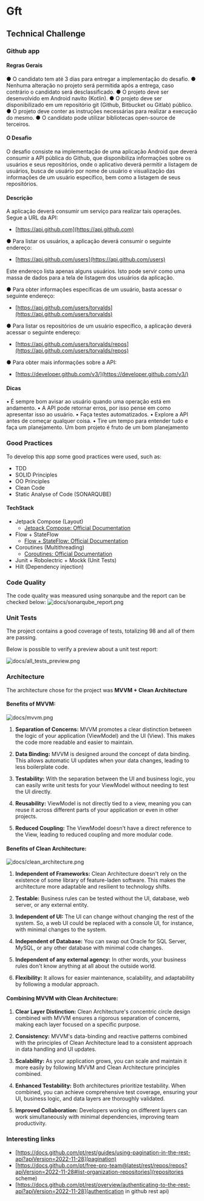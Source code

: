 # Gft
## Technical Challenge
### Github app 
#### Regras Gerais

● O candidato tem até 3 dias para entregar a implementação do desafio.
● Nenhuma alteração no projeto será permitida após a entrega, caso contrário o
candidato será desclassificado.
● O projeto deve ser desenvolvido em Android navito
(Kotlin).
● O projeto deve ser disponibilizado em um repositório git (Github, Bitbucket ou
Gitlab) público.
● O projeto deve conter as instruções necessárias para realizar a execução do
mesmo.
● O candidato pode utilizar bibliotecas open-source de terceiros.

#### O Desafio

O desafio consiste na implementação de uma aplicação Android que deverá consumir a API
pública do Github, que disponibiliza informações sobre os usuários e seus repositórios, onde
o aplicativo deverá permitir a listagem de usuários, busca de usuário por nome de usuário e
visualização das informações de um usuário específico, bem como a listagem de seus
repositórios.

#### Descrição

A aplicação deverá consumir um serviço para realizar tais operações. Segue a URL
da API:

- [https://api.github.com](https://api.github.com)

● Para listar os usuários, a aplicação deverá consumir o seguinte endereço:

- [https://api.github.com/users](https://api.github.com/users)

Este endereço lista apenas alguns usuários. Isto pode servir como uma massa de dados para
a tela de listagem dos usuários da aplicação.

● Para obter informações específicas de um usuário, basta acessar o seguinte
endereço:

- [https://api.github.com/users/torvalds](https://api.github.com/users/torvalds)

● Para listar os repositórios de um usuário específico, a aplicação deverá acessar o
seguinte endereço:

- [https://api.github.com/users/torvalds/repos](https://api.github.com/users/torvalds/repos)

● Para obter mais informações sobre a API:

- [https://developer.github.com/v3/](https://developer.github.com/v3/)

#### Dicas

• É sempre bom avisar ao usuário quando uma operação está em andamento.
• A API pode retornar erros, por isso pense em como apresentar isso ao usuário.
• Faça testes automatizados.
• Explore a API antes de começar qualquer coisa.
• Tire um tempo para entender tudo e faça um planejamento. Um bom projeto é fruto de
um bom planejamento

### Good Practices
To develop this app some good practices were used, such as:
- TDD
- SOLID Principles
- OO Principles
- Clean Code
- Static Analyse of Code (SONARQUBE)

#### TechStack
- Jetpack Compose (Layout)
    - [Jetpack Compose: Official Documentation](https://developer.android.com/jetpack/compose?gclid=CjwKCAjwivemBhBhEiwAJxNWN6w06hL4i1TxZNyN0Zf8vQ_XBjIJ3tMequ55xLTz9NJSas7sXWrcnxoCFkwQAvD_BwE&gclsrc=aw.ds&hl=pt-br)
- Flow + StateFlow
    - [Flow + StateFlow: Official Documentation](https://developer.android.com/kotlin/flow?hl=pt-br)
- Coroutines (Multithreading)
    - [Coroutines: Official Documentation](https://developer.android.com/kotlin/coroutines?hl=pt-br)
- Junit + Robolectric + Mockk (Unit Tests)
- Hilt (Dependency injection)

### Code Quality
The code quality was measured using sonarqube and the report can be checked below:
![docs/sonarqube_report.png](docs/sonarqube_report.png)

### Unit Tests
The project contains a good coverage of tests, totalizing 98 and all of them are passing.

Below is possible to verify a preview about a unit test report:

![docs/all_tests_preview.png](docs/all_tests_preview.png)

### Architecture
The architecture chose for the project was **MVVM + Clean Architecture**
#### Benefits of MVVM:
![docs/mvvm.png](docs/mvvm.png)

1. **Separation of Concerns:** MVVM promotes a clear distinction between the logic of your application (ViewModel) and the UI (View). This makes the code more readable and easier to maintain.

2. **Data Binding:** MVVM is designed around the concept of data binding. This allows automatic UI updates when your data changes, leading to less boilerplate code.

3. **Testability:** With the separation between the UI and business logic, you can easily write unit tests for your ViewModel without needing to test the UI directly.

4. **Reusability:** ViewModel is not directly tied to a view, meaning you can reuse it across different parts of your application or even in other projects.

5. **Reduced Coupling:** The ViewModel doesn't have a direct reference to the View, leading to reduced coupling and more modular code.

#### Benefits of Clean Architecture:
![docs/clean_architecture.png](docs/clean_architecture.png)
1. **Independent of Frameworks:** Clean Architecture doesn't rely on the existence of some library of feature-laden software. This makes the architecture more adaptable and resilient to technology shifts.

2. **Testable:** Business rules can be tested without the UI, database, web server, or any external entity.

3. **Independent of UI:** The UI can change without changing the rest of the system. So, a web UI could be replaced with a console UI, for instance, with minimal changes to the system.

4. **Independent of Database:** You can swap out Oracle for SQL Server, MySQL, or any other database with minimal code changes.

5. **Independent of any external agency:** In other words, your business rules don't know anything at all about the outside world.

6. **Flexibility:** It allows for easier maintenance, scalability, and adaptability by following a modular approach.

#### Combining MVVM with Clean Architecture:
1. **Clear Layer Distinction:** Clean Architecture's concentric circle design combined with MVVM ensures a rigorous separation of concerns, making each layer focused on a specific purpose.

2. **Consistency:** MVVM's data-binding and reactive patterns combined with the principles of Clean Architecture lead to a consistent approach in data handling and UI updates.

3. **Scalability:** As your application grows, you can scale and maintain it more easily by following MVVM and Clean Architecture principles combined.

4. **Enhanced Testability:** Both architectures prioritize testability. When combined, you can achieve comprehensive test coverage, ensuring your UI, business logic, and data layers are thoroughly validated.

5. **Improved Collaboration:** Developers working on different layers can work simultaneously with minimal dependencies, improving team productivity.

### Interesting links
- [https://docs.github.com/pt/rest/guides/using-pagination-in-the-rest-api?apiVersion=2022-11-28](pagination)
- [https://docs.github.com/pt/free-pro-team@latest/rest/repos/repos?apiVersion=2022-11-28#list-organization-repositories](repositories scheme)
- [https://docs.github.com/pt/rest/overview/authenticating-to-the-rest-api?apiVersion=2022-11-28](authentication in github rest api)